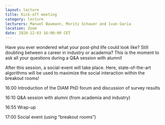 ```yaml
---
layout: lecture
title: Kick-off meeting
category: lecture
lecturers: Manuel Baumann, Moritz Schauer and Ivan Garia
location: Zoom
date: 2020-12-03 16:00:00 CET
---
```


Have you ever wondered what your post-phd life could look like? Still doubting between a career in industry or academia? This is the moment to ask all your questions during a Q&A session with alumni!

After this session, a social-event will take place. Here, state-of-the-art algorithms will be used to maximize the social interaction within the breakout rooms!

16:00 Introduction of the DIAM PhD forum and discussion of survey results

16:10 Q&A session with alumni (from academia and industry)

16:55 Wrap-up

17:00 Social event (using “breakout rooms”)